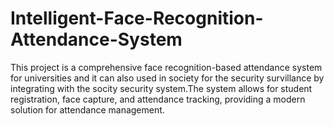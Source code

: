 # Intelligent-Face-Recognition-Attendance-System
This project is a comprehensive face recognition-based attendance system for universities and it can also used in society for the security survillance by integrating with the socity security system.The system allows for student registration, face capture, and attendance tracking, providing a modern solution for attendance management.
